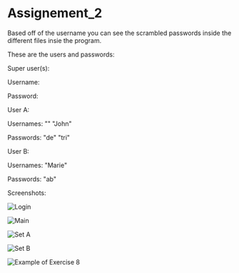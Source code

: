 # Assignement_2
Based off of the username you can see the scrambled passwords inside the different files insie the program. 

These are the users and passwords: 

Super user(s):

Username:

Password:

User A:

Usernames:
""
"John"

Passwords:
"de"
"tri"

User B:

Usernames:
"Marie"

Passwords:
"ab"

Screenshots:

![Login](https://imgur.com/a/cY3Q5ZQ)


![Main](https://imgur.com/a/cY3Q5ZQ)


![Set A](https://imgur.com/a/cY3Q5ZQ)


![Set B](https://imgur.com/a/cY3Q5ZQ)


![Example of Exercise 8](https://imgur.com/a/cY3Q5ZQ)


